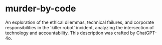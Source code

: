 # murder-by-code
An exploration of the ethical dilemmas, technical failures, and corporate responsibilities in the 'killer robot' incident, analyzing the intersection of technology and accountability. This description was crafted by ChatGPT-4o.
